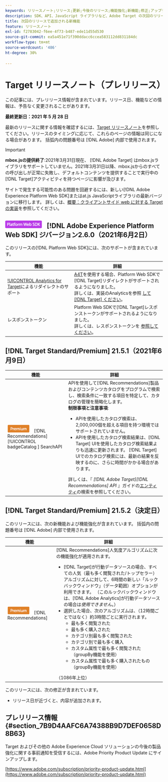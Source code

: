 ```yaml
---
keywords: リリースノート;リリース;更新;今後のリリース;機能強化;新機能;修正;アップデート;プレリリース
description: SDK、API、JavaScript ライブラリなど、Adobe Target の次回のリリースに含まれている新機能、機能強化および修正について説明します。
title: 次回のリリースで追加される新機能
feature: リリースノート
exl-id: f2783042-f6ee-4f73-b487-ede11d55d530
source-git-commit: ea5a451e71f390ddacc6ccea583112dd831184dc
workflow-type: tm+mt
source-wordcount: '486'
ht-degree: 30%

---
```


# Target リリースノート（プレリリース）

この記事には、プレリリース情報が含まれています。リリース日、機能などの情報は、予告なく変更されることがあります。

**最終更新日：2021 年 5 月 28 日**

最新のリリースに関する情報を確認するには、[Target リリースノート](release-notes.md)を参照してください。リリースのタイミングに応じて、これらのページの情報は同じになる場合があります。 括弧内の問題番号は [!DNL Adobe] 内部で使用されます。

>[!IMPORTANT]
>
>**mbox.jsの提供終了**:2021年3月31日現在、 [!DNL Adobe Target] はmbox.jsライブラリをサポートしていません。2021年3月31日以降、mbox.jsからのすべての呼び出しが正常に失敗し、デフォルトコンテンツを提供することで実行中の[!DNL Target]アクティビティを持つページに影響が及びます。
>
>サイトで発生する可能性のある問題を回避するには、新しい[!DNL Adobe Experience Platform Web SDK]またはat.js JavaScriptライブラリの最新バージョンに移行します。 詳しくは、[概要：クライアントサイド web に対する Target の実装](/help/c-implementing-target/c-implementing-target-for-client-side-web/implement-target-for-client-side-web.md)を参照してください。

## ![Adobe Experience Platform Web SDKバッ](/help/assets/platform.png) [!DNL Adobe Experience Platform Web SDK] ジバージョン2.6.0（2021年6月2日）

このリリースの[!DNL Platform Web SDK]には、次のサポートが含まれています。

| 機能 | 詳細 |
| --- | --- |
| [!UICONTROL Analytics for Target](A4T)によるリダイレクトのサポート | [A4T](/help/c-integrating-target-with-mac/a4t/a4t.md)を使用する場合、Platform Web SDKで[!DNL Target]リダイレクトがサポートされるようになりました。<br>詳しくは、実装のAnalyticsを参照 [して [!DNL Target] ください](/help/c-integrating-target-with-mac/a4t/a4timplementation.md)。 |
| レスポンストークン | Platform Web SDKで[!DNL Target]レスポンストークンがサポートされるようになりました。<br>詳しくは、レスポンストークンを [参照してください](/help/administrating-target/response-tokens.md)。 |

## [!DNL Target Standard/Premium] 21.5.1（2021年6月9日）

| 機能 | 詳細 |
| --- | --- |
| ![Premium ](/help/assets/premium.png) [!DNL Recommendations] [!UICONTROL badgeCatalog ] SearchAPI | APIを使用して[!DNL Recommendations]製品およびコンテンツカタログをプログラムで検索し、検索条件に一致する項目を特定して、カタログの管理を簡略化します。<br>**制限事項と注意事項**:<ul><li>APIを使用したカタログ検索は、2,000,000個を超える項目を持つ環境ではサポートされていません。</li><li>APIを使用したカタログ検索結果は、[!DNL Target] UIを使用したカタログ検索結果よりも迅速に更新されます。 [!DNL Target] UIでのカタログ検索には、最新の結果を反映するのに、さらに時間がかかる場合があります。</li></ul>詳しくは、『 *[!DNL Adobe Target][!DNL Recommendations] API* 』ガイドの[エンティティ](http://developers.adobetarget.com/api/recommendations/#tag/Searching-Entities)の検索を参照してください。 |

## [!DNL Target Standard/Premium] 21.5.2（決定日）

このリリースには、次の新機能および機能強化が含まれています。 括弧内の問題番号は [!DNL Adobe] 内部で使用されます。

| 機能 | 詳細 |
| --- | --- |
| ![Premium](/help/assets/premium.png) [!DNL Recommendations] | [!DNL Recommendations]人気度アルゴリズムに次の機能強化が適用されます。<ul><li>[!DNL Target]が行動データソースの場合、すべての人気（最も多く閲覧された/トップセラー）アルゴリズムに対して、6時間の新しい「ルックバックウィンドウ」（データ範囲）オプションが利用できます。 （このルックバックウィンドウは、[!DNL Adobe Analytics]が行動データソースの場合は&#x200B;*使用できません*。）</li><li>選択した場合、次のアルゴリズムは、（12時間ごとではなく）約3時間ごとに実行されます。<ul><li>最も多く閲覧された</li><li>最も多く購入された</li><li>カテゴリ別最も多く閲覧された</li><li>カテゴリ別で最も多く購入</li><li>カスタム属性で最も多く閲覧された（groupBy機能を使用）</li><li>カスタム属性で最も多く購入されたもの（groupBy機能を使用）</li></ul></ul>（1086年上位） |

このリリースには、次の修正が含まれています。

* リリース日が近づくと、内容が追加されます。

## プレリリース情報 {#section_7B9D4AAFC6A74388B9D7DEF0658D8B63}

Target およびその他の Adobe Experience Cloud ソリューションの今後の製品強化に関する事前通知を受信するには、Adobe Priority Product Update にサインアップします。

[https://www.adobe.com/subscription/priority-product-update.html](https://www.adobe.com/subscription/priority-product-update.html)
